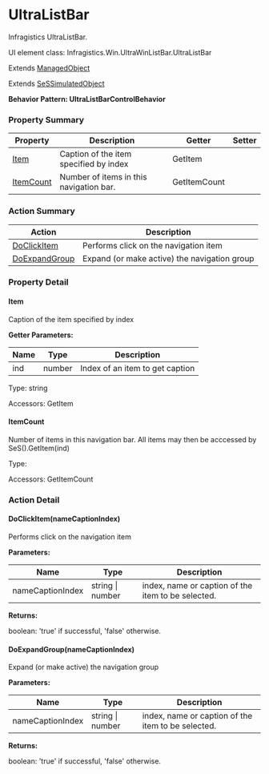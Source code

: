 # UltraListBar

Infragistics UltraListBar.
 
UI element class: Infragistics.Win.UltraWinListBar.UltraListBar

Extends [ManagedObject](ManagedObject.md)

Extends [SeSSimulatedObject](SeSSimulatedObject.md)





**Behavior Pattern: UltraListBarControlBehavior**


<!-- ============================== property summary ========================== -->

	

### Property Summary

| **Property** | **Description** | **Getter** | **Setter** |
| ------------ | --------------- | ---------- | ---------- |
| [Item](#Item) | Caption of the item specified by index | GetItem |  |
| [ItemCount](#ItemCount) | Number of items in this navigation bar. | GetItemCount |  |



	
<!-- ============================== action summary ========================== -->



### Action Summary

|  **Action** | **Description** | 
| ----------- | --------------- |
|	[DoClickItem](#DoClickItem) | Performs click on the navigation item |
|	[DoExpandGroup](#DoExpandGroup) | Expand (or make active) the navigation group |




<!-- ============================== property detail ========================== -->
	
### Property Detail
		
<a name="Item"></a>
#### Item


Caption of the item specified by index

			
**Getter Parameters:**

| **Name** | **Type** | **Description** |
| -------- | -------- | --------------- |	
| ind | number | Index of an item to get caption |


	
			
Type: string
			
			
Accessors: GetItem
			
		
<a name="ItemCount"></a>
#### ItemCount


Number of items in this navigation bar. All items may then be acccessed by SeS(<navbar>).GetItem(ind)

			
	
			
Type: 
			
			
Accessors: GetItemCount
			
		
	
	
<!-- ============================== action detail ========================== -->
	
### Action Detail
		
<a name="DoClickItem"></a>    
#### DoClickItem(nameCaptionIndex)

Performs click on the navigation item


**Parameters:**

|	**Name** | **Type** | **Description** |
| ---------- | -------- | --------------- |
| nameCaptionIndex | string \| number |	index, name or caption of the item to be selected. |




**Returns:**

boolean: 'true' if successful, 'false' otherwise.



<a name="see.also.ultralistbar.doclickitem"></a>

<a name="DoExpandGroup"></a>    
#### DoExpandGroup(nameCaptionIndex)

Expand (or make active) the navigation group


**Parameters:**

|	**Name** | **Type** | **Description** |
| ---------- | -------- | --------------- |
| nameCaptionIndex | string \| number |	index, name or caption of the item to be selected. |




**Returns:**

boolean: 'true' if successful, 'false' otherwise.



<a name="see.also.ultralistbar.doexpandgroup"></a>

	

